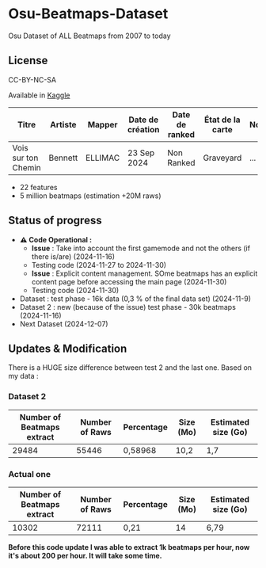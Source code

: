 # Osu-Beatmaps-Dataset
Osu Dataset of ALL Beatmaps from 2007 to today 

## License
CC-BY-NC-SA

Available in [Kaggle](https://www.kaggle.com/datasets/ellimaaac/osu-dataset-of-all-beatmaps-from-2007-to-today)

| Titre                | Artiste   | Mapper   | Date de création | Date de ranked | État de la carte | Nominator | Genre | Langue | Playcount | Likes | Length | BPM | Circle Count | Slider Count | Circle Size | HP Drain | Accuracy | Approach Rate | Star Rating | Game Mode | URL | Difficultés |
|----------------------|-----------|----------|------------------|----------------|------------------|-----------|-------|--------|-----------|-------|--------|-----|--------------|--------------|-------------|----------|----------|---------------|-------------|-----------|-----|-------------|
| Vois sur ton Chemin | Bennett   | ELLIMAC  | 23 Sep 2024     | Non Ranked     | Graveyard        | ...         | Other | French | 54        | 0     | 2:54   | 220 | 578          | 196          | 4           | 5        | 8        | 9             | 6.27        | osu!     | https://osu.ppy.sh/beatmapsets/2254185  | Insane      |



- 22 features 
- 5 million beatmaps (estimation +20M raws)

## Status of progress
- **⚠ Code Operational :**
  - **Issue** : Take into account the first gamemode and not the others (if there is/are) (2024-11-16)
  - Testing code (2024-11-27 to 2024-11-30)
  - **Issue** : Explicit content management. SOme beatmaps has an explicit content page before accessing the main page (2024-11-30)
  - Testing code (2024-11-30)
- Dataset : test phase - 16k data (0,3 %  of the final data set) (2024-11-9)
- Dataset 2 : new (because of the issue) test phase - 30k beatmaps (2024-11-16)
- Next Dataset (2024-12-07)

## Updates & Modification
There is a HUGE size difference between test 2 and the last one.  Based on my data :

### Dataset 2

| Number of Beatmaps extract  | Number of Raws  | Percentage | Size (Mo) | Estimated size (Go) |
|--------|-------|-------------|-------------|---------------------|
| 29484  | 55446 | 0,58968     | 10,2        | 1,7         |

### Actual one

| Number of Beatmaps extract | Number of Raws  | Percentage | Size (Mo) | Estimated size (Go) |
|-------|-------|-------------|-------------|---------------------|
| 10302  | 72111 | 0,21      | 14          | 6,79         |

**Before this code update I was able to extract 1k beatmaps per hour, now it's about 200 per hour. It will take some time.**
